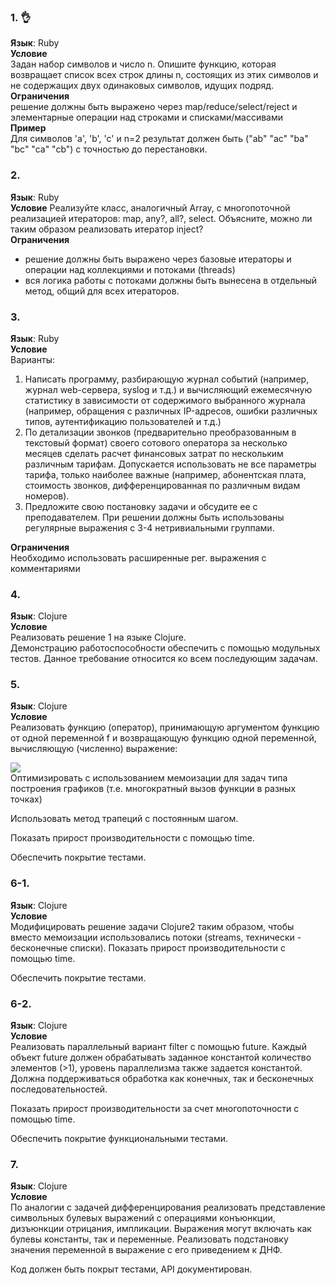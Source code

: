 ### 1. 👌
**Язык**: Ruby  
**Условие**  
Задан набор символов и число n. 
Опишите функцию, которая возвращает список всех строк длины n, 
состоящих из этих символов и не содержащих двух одинаковых символов, 
идущих подряд.  
**Ограничения**  
решение должны быть выражено через map/reduce/select/reject 
и элементарные операции над строками и списками/массивами  
**Пример**  
Для символов 'а', 'b', 'c' и n=2 результат должен быть 
("ab" "ac" "ba" "bc" "ca" "cb") с точностью до перестановки.  

### 2.
**Язык**: Ruby  
**Условие**
Реализуйте класс, аналогичный Array, с многопоточной реализацией итераторов: 
map, any?, all?, select. 
Объясните, можно ли таким образом реализовать итератор inject?  
**Ограничения**
- решение должны быть выражено через базовые итераторы и операции над коллекциями и потоками (threads)
- вся логика работы с потоками должны быть вынесена в отдельный метод, общий для всех итераторов.

### 3.
**Язык**: Ruby  
**Условие**  
Варианты:
1. Написать программу, разбирающую журнал событий (например, журнал web-сервера, syslog и т.д.) и вычисляющий ежемесячную статистику в зависимости от содержимого выбранного журнала (например, обращения с различных IP-адресов, ошибки различных типов, аутентификацию пользователей и т.д.)
2. По детализации звонков (предварительно преобразованным в текстовый формат) своего сотового оператора за несколько месяцев сделать расчет финансовых затрат по нескольким различным тарифам. Допускается использовать не все параметры тарифа, только наиболее важные (например, абонентская плата, стоимость звонков, дифференцированная по различным видам номеров).
3. Предложите свою постановку задачи и обсудите ее с преподавателем. При решении должны быть использованы регулярные выражения с 3-4 нетривиальными группами.

**Ограничения**  
Необходимо использовать расширенные рег. выражения с комментариями

### 4.
**Язык**: Clojure  
**Условие**  
Реализовать решение 1 на языке Clojure.  
Демонстрацию работоспособности обеспечить с помощью модульных тестов. 
Данное требование относится ко всем последующим задачам.

### 5.
**Язык**: Clojure  
**Условие**  
Реализовать функцию (оператор), 
принимающую аргументом функцию от одной переменной f 
и возвращающую функцию одной переменной, вычисляющую (численно) выражение:

![](http://ccfit.nsu.ru/~shadow/DT6/pic/clojure2_int.png)  
Оптимизировать с использованием мемоизации для задач типа построения графиков (т.е. многократный вызов функции в разных точках)

Использовать метод трапеций с постоянным шагом.

Показать прирост производительности с помощью time.

Обеспечить покрытие тестами.

### 6-1.
**Язык**: Clojure  
**Условие**  
Модифицировать решение задачи Clojure2 таким образом, 
чтобы вместо мемоизации использовались потоки 
(streams, технически - бесконечные списки).
Показать прирост производительности с помощью time.

Обеспечить покрытие тестами.

### 6-2.
**Язык**: Clojure  
**Условие**  
Реализовать параллельный вариант filter с помощью future. 
Каждый объект future должен обрабатывать заданное константой количество элементов
(>1), уровень параллелизма также задается константой. 
Должна поддерживаться обработка как конечных, так и бесконечных последовательностей.

Показать прирост производительности за счет многопоточности с помощью time.

Обеспечить покрытие функциональными тестами.

### 7.
**Язык**: Clojure  
**Условие**  
По аналогии с задачей дифференцирования реализовать представление символьных
булевых выражений с операциями конъюнкции, дизъюнкции отрицания, импликации. 
Выражения могут включать как булевы константы, так и переменные. 
Реализовать подстановку значения переменной в выражение с его приведением к ДНФ.

Код должен быть покрыт тестами, API документирован.
